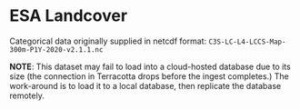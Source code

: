 # ESA Landcover

Categorical data originally supplied in netcdf format: `C3S-LC-L4-LCCS-Map-300m-P1Y-2020-v2.1.1.nc`

**NOTE**: This dataset may fail to load into a cloud-hosted database due to its
size (the connection in Terracotta drops before the ingest completes.) The
work-around is to load it to a local database, then replicate the database
remotely.

